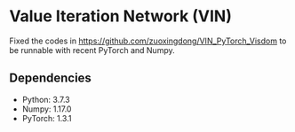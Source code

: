 # Value Iteration Network (VIN)

Fixed the codes in https://github.com/zuoxingdong/VIN_PyTorch_Visdom to be runnable with recent PyTorch and Numpy.


## Dependencies

- Python: 3.7.3
- Numpy: 1.17.0
- PyTorch: 1.3.1
